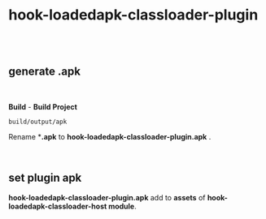# hook-loadedapk-classloader-plugin

<br>
<br>

## generate .apk
 
<br>

**Build** - **Build Project**
    
`build/output/apk`

Rename ***.apk** to **hook-loadedapk-classloader-plugin.apk** .

<br>

## set plugin apk

**hook-loadedapk-classloader-plugin.apk** add to **assets** of **hook-loadedapk-classloader-host module**.
